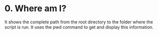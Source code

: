 # 0. Where am I?
It shows the complete path from the root directory to the folder where the script is run. It uses the pwd command to get and display this information.

